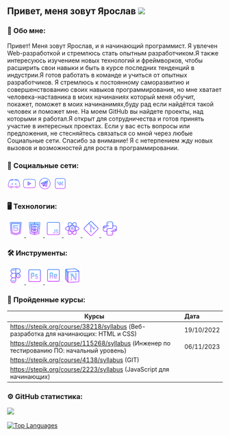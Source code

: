 
<h2 align="left">Привет, меня зовут Ярослав <img src="https://github.com/blackcater/blackcater/raw/main/images/Hi.gif" height="32"/></h2></h2>

### 👦 Обо мне:
  <div>
    <p align="">Привет! Меня зовут Ярослав, и я начинающий программист. Я увлечен Web-разработкой и стремлюсь стать опытным разработчиком.Я также интересуюсь изучением новых технологий и фреймворков, чтобы расширить свои навыки и быть в курсе последних тенденций в индустрии.Я готов работать в команде и учиться от опытных разработчиков. Я стремлюсь к постоянному саморазвитию и совершенствованию своих навыков программирования, но мне хватает человека-наставника в моих начинаниях который меня обучит, покажет, поможет в моих начинанимях,буду рад если найдётся такой человек и поможет мне. На моем GitHub вы найдете проекты, над которыми я работал.Я открыт для сотрудничества и готов принять участие в интересных проектах. Если у вас есть вопросы или предложения, не стесняйтесь связаться со мной через любые Социальные сети.
    Спасибо за внимание! Я с нетерпением жду новых вызовов и возможностей для роста в программировании.
</p>

  </div>

### 💬 Социальные сети:

  <div id="badges">
    <p align="left"> 
        <a href="https://discord.com/users/chmonka4610" target="_blank" rel="noreferrer"><img src="Photos/discord.png" width="32" height="32" /></a> 
        <a href="https://www.youtube.com/@chmonka6624" target="_blank" rel="noreferrer"><img src="Photos/youtube.png" width="32" height="32" /></a>
        <a href="https://web.telegram.org/a/#1296988384" target="_blank" rel="noreferrer"><img src="Photos/telegram.png" width="32" height="32" /></a>
        <a href="https://vk.com/chmonka_bcl" target="_blank" rel="noreferrer"><img src="Photos/vk.png" width="32" height="32" /></a>
    </p>
  </div>

### 🖥️ Технологии: 

<div>
  <p  align="left"> 
  <a href="https://www.w3schools.com/css/" target="_blank" rel="noreferrer"> <img src="Photos/html.png" alt="html5" width="40" height="40"/</a> 
  <a href="https://www.w3.org/html/" target="_blank" rel="noreferrer"> <img src="Photos/css.png" alt="css3" width="40" height="40"/> </a> 
  <a href="https://learn.javascript.ru/" target="_blank" rel="noreferrer"> <img src="Photos/js.png" alt="react" width="40" height="40"/> </a>
  <a href="https://reactjs.org/" target="_blank" rel="noreferrer"> <img src="Photos/react.png" alt="react" width="40" height="40"/> </a>
  <a href="https://git-scm.com/" target="_blank" rel="noreferrer"> <img src="Photos/git.png" alt="git" width="40" height="40"/> </a> 
  <a href="https://www.python.org" target="_blank" rel="noreferrer"> <img src="Photos/python.png" alt="python" width="40" height="40"/> </a> 
 </p>
</div>

### 🛠️ Инструменты: 

<div>
  <a href="https://www.figma.com/" target="_blank" rel="noreferrer"> <img src="Photos/figma.png" alt="figma" width="40" height="40"/> </a> 
  <a href="https://www.photoshop.com/en" target="_blank" rel="noreferrer"> <img src="Photos/photoshop.png" alt="photoshop" width="40" height="40"/> </a> 
  <a href="https://www.adobe.com/products/aftereffects.html" target="_blank" rel="noreferrer"><img src="Photos/aftereffects.png" alt="csharp" width="40" height="40"></a>   
    <a href="https://www.notion.so/login" target="_blank" rel="noreferrer"><img src="Photos/notion.png" alt="csharp" width="40" height="40"></a>   
</div>

 ### 📃 Пройденные курсы:

| Курсы                                                                                     | Дата      |
| ------------------------------------------------------------------------------------------|:----------|
| https://stepik.org/course/38218/syllabus (Веб-разработка для начинающих: HTML и CSS)      | 19/10/2022|
| https://stepik.org/course/115268/syllabus (Инженер по тестированию ПО: начальный уровень) | 06/11/2023|
| https://stepik.org/course/4138/syllabus (GIT)                                             |           |
| https://stepik.org/course/2223/syllabus (JavaScript для начинающих)                       |           |

### ⚙️ GitHub статистика:
<div>

<a href="http://www.github.com/chmonka"><img src="https://github-readme-streak-stats.herokuapp.com/?user=chmonka&stroke=ffffff&background=1c1917&ring=0891b2&fire=0891b2&currStreakNum=ffffff&currStreakLabel=0891b2&sideNums=ffffff&sideLabels=ffffff&dates=ffffff&hide_border=true" /></a>

<a href="https://github.com/chmonka" align="left"><img src="https://github-readme-stats.vercel.app/api/top-langs/?username=chmonka&langs_count=10&title_color=0891b2&text_color=ffffff&icon_color=0891b2&bg_color=1c1917&hide_border=true&locale=en&custom_title=Top%20%Languages" alt="Top Languages" /></a>
</div>
